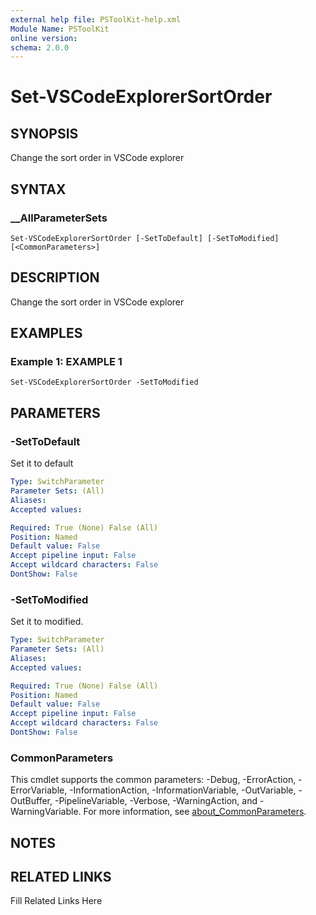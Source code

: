 ```yaml
---
external help file: PSToolKit-help.xml
Module Name: PSToolKit
online version: 
schema: 2.0.0
---
```


# Set-VSCodeExplorerSortOrder

## SYNOPSIS

Change the sort order in VSCode explorer

## SYNTAX

### __AllParameterSets

```
Set-VSCodeExplorerSortOrder [-SetToDefault] [-SetToModified] [<CommonParameters>]
```

## DESCRIPTION

Change the sort order in VSCode explorer


## EXAMPLES

### Example 1: EXAMPLE 1

```
Set-VSCodeExplorerSortOrder -SetToModified
```








## PARAMETERS

### -SetToDefault

Set it to default

```yaml
Type: SwitchParameter
Parameter Sets: (All)
Aliases: 
Accepted values: 

Required: True (None) False (All)
Position: Named
Default value: False
Accept pipeline input: False
Accept wildcard characters: False
DontShow: False
```

### -SetToModified

Set it to modified.

```yaml
Type: SwitchParameter
Parameter Sets: (All)
Aliases: 
Accepted values: 

Required: True (None) False (All)
Position: Named
Default value: False
Accept pipeline input: False
Accept wildcard characters: False
DontShow: False
```


### CommonParameters

This cmdlet supports the common parameters: -Debug, -ErrorAction, -ErrorVariable, -InformationAction, -InformationVariable, -OutVariable, -OutBuffer, -PipelineVariable, -Verbose, -WarningAction, and -WarningVariable. For more information, see [about_CommonParameters](http://go.microsoft.com/fwlink/?LinkID=113216).

## NOTES



## RELATED LINKS

Fill Related Links Here


